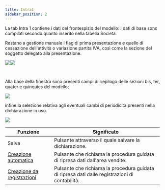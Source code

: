 ```yaml
---
title: Intra1
sidebar_position: 2
---
```


La tab Intra 1 contiene i dati del frontespizio del modello: i dati di base sono compilati secondo quanto inserito nella tabella Società.

Restano a gestione manuale i flag di prima presentazione e quello di cessazione dell'attività o variazione partita IVA, così come la sezione del soggetto delegato alla presentazione.

![](/img/it-it/finance-area/declarations/intrastat/create-intrastat1/intra1/image01.png)![](/img/it-it/finance-area/declarations/intrastat/create-intrastat1/intra1/image02.png)

 

Alla base della finestra sono presenti campi di riepilogo delle sezioni bis, ter, quater e quinquies del modello; 

![](/img/it-it/finance-area/declarations/intrastat/create-intrastat1/intra1/image03.png)

infine la selezione relativa agli eventuali cambi di periodicità presenti nella dichiarazione in uso.

![](/img/it-it/finance-area/declarations/intrastat/create-intrastat1/intra1/image04.png)







| Funzione | Significato |
| --- | --- |
| Salva | Pulsante attraverso il quale salvare la dichiarazione. |
|  [Creazione automatica](/docs/finance-area/declarations/intrastat/automatic-creation-intrastat1/automatic-creation)  | Pulsante che richiama la procedura guidata di ripresa dati dall'area vendite. |
|  [Creazione da registrazioni](/docs/finance-area/declarations/intrastat/create-from-records-intrastat1/create-from-records-intrastat1-intro)  | Pulsante che richiama la procedura guidata di ripresa dati dalle registrazioni di contabilità. |






